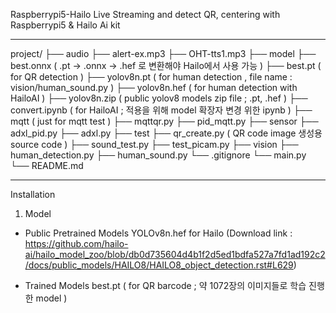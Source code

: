 Raspberrypi5-Hailo
Live Streaming and detect QR, centering with Raspberrypi5 &amp; Hailo Ai kit

---
project/
├── audio
      ├── alert-ex.mp3
      ├── OHT-tts1.mp3
├── model
      ├── best.onnx ( .pt -> .onnx -> .hef 로 변환해야 Hailo에서 사용 가능 )
      ├── best.pt ( for QR detection )
      ├── yolov8n.pt ( for human detection , file name : vision/human_sound.py )
      ├── yolov8n.hef ( for human detection with HailoAI )
      ├── yolov8n.zip ( public yolov8 models zip file ; .pt, .hef )
      ├── convert.ipynb ( for HailoAI ; 적용을 위해 model 확장자 변경 위한 ipynb )
├── mqtt  ( just for mqtt test )
      ├── mqttqr.py
      ├── pid_mqtt.py
├── sensor
      ├── adxl_pid.py
      ├── adxl.py
├── test
      ├── qr_create.py ( QR code image 생성용 source code )
      ├── sound_test.py
      ├── test_picam.py
├── vision
      ├── human_detection.py
      ├── human_sound.py
└── .gitignore
└── main.py
└── README.md

---
Installation

1. Model
- Public Pretrained Models
YOLOv8n.hef for Hailo
(Download link : https://github.com/hailo-ai/hailo_model_zoo/blob/db0d735604d4b1f2d5ed1bdfa527a7fd1ad192c2/docs/public_models/HAILO8/HAILO8_object_detection.rst#L629)

- Trained Models
best.pt ( for QR barcode ; 약 1072장의 이미지들로 학습 진행한 model )
